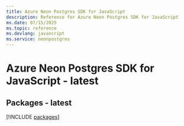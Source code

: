 ```yaml
---
title: Azure Neon Postgres SDK for JavaScript
description: Reference for Azure Neon Postgres SDK for JavaScript
ms.date: 07/15/2025
ms.topic: reference
ms.devlang: javascript
ms.service: neonpostgres
---
```

# Azure Neon Postgres SDK for JavaScript - latest
## Packages - latest
[!INCLUDE [packages](neon-postgres-index.md)]